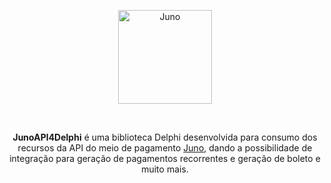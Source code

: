 <p align="center">
  <a href="https://github.com/alepmedeiros/JunoAPI4Delphi/tree/master/imagens/logo.png">
    <img alt="Juno" height="150" src="https://github.com/alepmedeiros/JunoAPI4Delphi/tree/master/imagens/logo.png">
  </a>  
</p><br>
<p align="center">
  <b>JunoAPI4Delphi</b> é uma biblioteca Delphi desenvolvida para consumo dos recursos da API do meio de pagamento <a href="https://juno.com.br/">Juno</a>, dando a possibilidade de integração para geração de pagamentos recorrentes e geração de boleto e muito mais.
